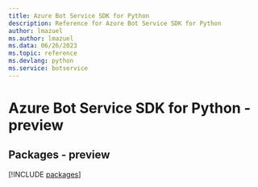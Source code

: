 ```yaml
---
title: Azure Bot Service SDK for Python
description: Reference for Azure Bot Service SDK for Python
author: lmazuel
ms.author: lmazuel
ms.data: 06/26/2023
ms.topic: reference
ms.devlang: python
ms.service: botservice
---
```

# Azure Bot Service SDK for Python - preview
## Packages - preview
[!INCLUDE [packages](bot-service-index.md)]
